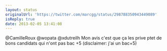 ```yaml
---
layout: status
originalUrl: 'https://twitter.com/marcgg/status/298788350943449089'
isReply: true
date: 2013-02-05 13:41:08
---
```


@CamilleRoux @wopata @xdutreilh Mon avis c'est que ça les prive ptet de bons candidats qui n'ont pas bac +5 (disclaimer: j'ai un bac+5)
